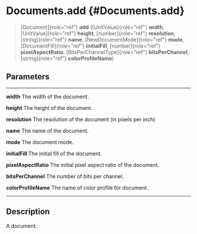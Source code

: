 Documents.add {#Documents.add}
=============

> [Document]{role="ref"} **add** ([UnitValue]{role="ref"} **width**,
> [UnitValue]{role="ref"} **height**, [number]{role="ref"}
> **resolution**, [string]{role="ref"} **name**,
> [NewDocumentMode]{role="ref"} **mode**, [DocumentFill]{role="ref"}
> **initialFill**, [number]{role="ref"} **pixelAspectRatio**,
> [BitsPerChannelType]{role="ref"} **bitsPerChannel**,
> [string]{role="ref"} **colorProfileName**)

Parameters
----------

  ---------------------- -------------------------------------------------
  **width**              The width of the document.

  **height**             The height of the document.

  **resolution**         The resolution of the document (in pixels per
                         inch)

  **name**               The name of the document.

  **mode**               The document mode.

  **initialFill**        The initial fill of the document.

  **pixelAspectRatio**   The initial pixel aspect ratio of the document.

  **bitsPerChannel**     The number of bits per channel.

  **colorProfileName**   The name of color profile for document.
  ---------------------- -------------------------------------------------

Description
-----------

A document.
